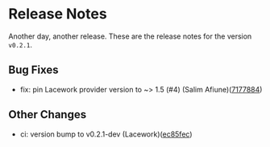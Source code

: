 # Release Notes
Another day, another release. These are the release notes for the version `v0.2.1`.

## Bug Fixes
* fix: pin Lacework provider version to ~> 1.5 (#4) (Salim Afiune)([7177884](https://github.com/lacework/terraform-gcp-pub-sub-audit-log/commit/7177884d1b4456192d705f7c00c3c1048c5a5b15))
## Other Changes
* ci: version bump to v0.2.1-dev (Lacework)([ec85fec](https://github.com/lacework/terraform-gcp-pub-sub-audit-log/commit/ec85fece9c4be84ec24ce4c879c4716cacbdf345))
